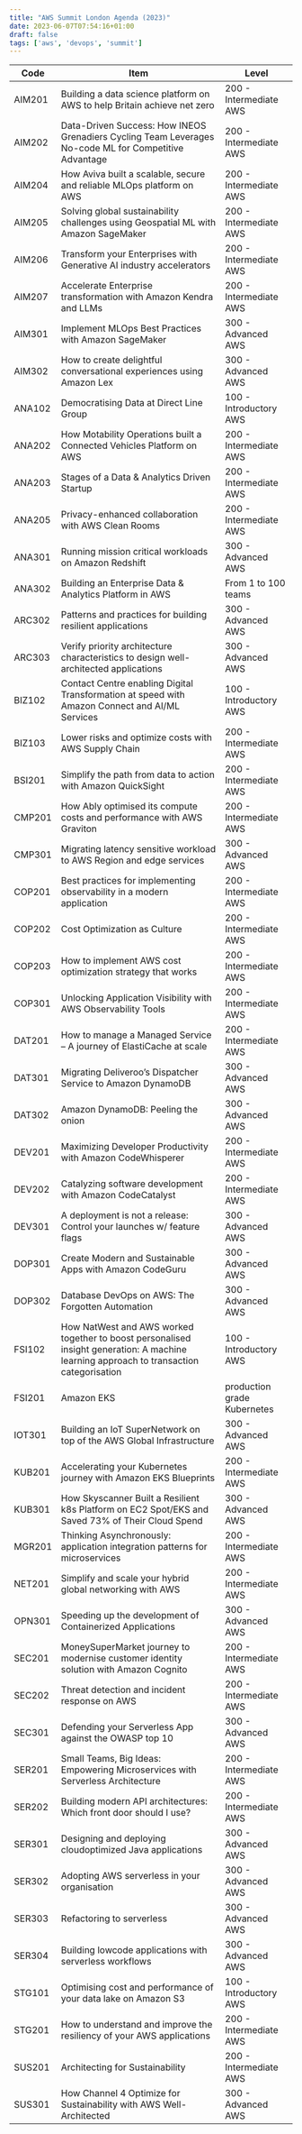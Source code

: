 ```yaml
---
title: "AWS Summit London Agenda (2023)"
date: 2023-06-07T07:54:16+01:00
draft: false
tags: ['aws', 'devops', 'summit']
---
```

| Code | Item | Level |
| ---- | ---- | ----- |
| AIM201 | Building a data science platform on AWS to help Britain achieve net zero | 200 - Intermediate AWS |
| AIM202 | Data-Driven Success: How INEOS Grenadiers Cycling Team Leverages No-code ML for Competitive Advantage | 200 - Intermediate AWS |
| AIM204 | How Aviva built a scalable, secure and reliable MLOps platform on AWS | 200 - Intermediate AWS |
| AIM205 | Solving global sustainability challenges using Geospatial ML with Amazon SageMaker | 200 - Intermediate AWS |
| AIM206 | Transform your Enterprises with Generative AI industry accelerators | 200 - Intermediate AWS |
| AIM207 | Accelerate Enterprise transformation with Amazon Kendra and LLMs | 200 - Intermediate AWS |
| AIM301 | Implement MLOps Best Practices with Amazon SageMaker | 300 - Advanced AWS |
| AIM302 | How to create delightful conversational experiences using Amazon Lex | 300 - Advanced AWS |
| ANA102 | Democratising Data at Direct Line Group | 100 - Introductory AWS |
| ANA202 | How Motability Operations built a Connected Vehicles Platform on AWS | 200 - Intermediate AWS |
| ANA203 | Stages of a Data & Analytics Driven Startup | 200 - Intermediate AWS |
| ANA205 | Privacy-enhanced collaboration with AWS Clean Rooms | 200 - Intermediate AWS |
| ANA301 | Running mission critical workloads on Amazon Redshift | 300 - Advanced AWS |
| ANA302 | Building an Enterprise Data & Analytics Platform in AWS | From 1 to 100 teams | 200 - Intermediate AWS |
| ARC302 | Patterns and practices for building resilient applications | 300 - Advanced AWS |
| ARC303 | Verify priority architecture characteristics to design well-architected applications | 300 - Advanced AWS |
| BIZ102 | Contact Centre enabling Digital Transformation at speed with Amazon Connect and AI/ML Services | 100 - Introductory AWS |
| BIZ103 | Lower risks and optimize costs with AWS Supply Chain | 200 - Intermediate AWS |
| BSI201 | Simplify the path from data to action with Amazon QuickSight | 200 - Intermediate AWS |
| CMP201 | How Ably optimised its compute costs and performance with AWS Graviton | 200 - Intermediate AWS |
| CMP301 | Migrating latency sensitive workload to AWS Region and edge services | 300 - Advanced AWS |
| COP201 | Best practices for implementing observability in a modern application | 200 - Intermediate AWS |
| COP202 | Cost Optimization as Culture | 200 - Intermediate AWS |
| COP203 | How to implement AWS cost optimization strategy that works | 200 - Intermediate AWS |
| COP301 | Unlocking Application Visibility with AWS Observability Tools | 200 - Intermediate AWS |
| DAT201 | How to manage a Managed Service – A journey of ElastiCache at scale | 200 - Intermediate AWS |
| DAT301 | Migrating Deliveroo’s Dispatcher Service to Amazon DynamoDB | 300 - Advanced AWS |
| DAT302 | Amazon DynamoDB: Peeling the onion | 300 - Advanced AWS |
| DEV201 | Maximizing Developer Productivity with Amazon CodeWhisperer | 200 - Intermediate AWS |
| DEV202 | Catalyzing software development with Amazon CodeCatalyst | 200 - Intermediate AWS |
| DEV301 | A deployment is not a release: Control your launches w/ feature flags | 300 - Advanced AWS |
| DOP301 | Create Modern and Sustainable Apps with Amazon CodeGuru | 300 - Advanced AWS |
| DOP302 | Database DevOps on AWS: The Forgotten Automation | 300 - Advanced AWS |
| FSI102 | How NatWest and AWS worked together to boost personalised insight generation: A machine learning approach to transaction categorisation | 100 - Introductory AWS  |
| FSI201 | Amazon EKS | production grade Kubernetes | 200 - Intermediate AWS |
| IOT301 | Building an IoT SuperNetwork on top of the AWS Global Infrastructure | 300 - Advanced AWS |
| KUB201 | Accelerating your Kubernetes journey with Amazon EKS Blueprints | 200 - Intermediate AWS |
| KUB301 | How Skyscanner Built a Resilient k8s Platform on EC2 Spot/EKS and Saved 73% of Their Cloud Spend | 300 - Advanced AWS |
| MGR201 | Thinking Asynchronously: application integration patterns for microservices | 200 - Intermediate AWS |
| NET201 | Simplify and scale your hybrid global networking with AWS | 200 - Intermediate AWS |
| OPN301 | Speeding up the development of Containerized Applications | 300 - Advanced AWS |
| SEC201 | MoneySuperMarket journey to modernise customer identity solution with Amazon Cognito | 200 - Intermediate AWS |
| SEC202 | Threat detection and incident response on AWS | 200 - Intermediate AWS |
| SEC301 | Defending your Serverless App against the OWASP top 10 | 300 - Advanced AWS |
| SER201 | Small Teams, Big Ideas: Empowering Microservices with Serverless Architecture | 200 - Intermediate AWS |
| SER202 | Building modern API architectures: Which front door should I use?  | 200 - Intermediate AWS |
| SER301 | Designing and deploying cloudoptimized Java applications | 300 - Advanced AWS |
| SER302 | Adopting AWS serverless in your organisation | 300 - Advanced AWS |
| SER303 | Refactoring to serverless | 300 - Advanced AWS |
| SER304 | Building lowcode applications with serverless workflows | 300 - Advanced AWS |
| STG101 | Optimising cost and performance of your data lake on Amazon S3 | 100 - Introductory AWS |
| STG201 | How to understand and improve the resiliency of your AWS applications | 200 - Intermediate AWS |
| SUS201 | Architecting for Sustainability | 200 - Intermediate AWS |
| SUS301 | How Channel 4 Optimize for Sustainability with AWS Well-Architected | 300 - Advanced AWS |
